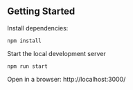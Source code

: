## Getting Started

Install dependencies:
```Shell
npm install
```

Start the local development server
```Shell
npm run start
```

Open in a browser: http://localhost:3000/